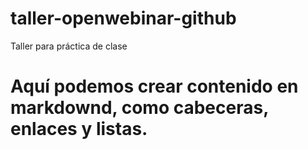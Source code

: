 # taller-openwebinar-github
Taller para práctica de clase

# Aquí podemos crear contenido en markdownd, como cabeceras, enlaces y listas.
